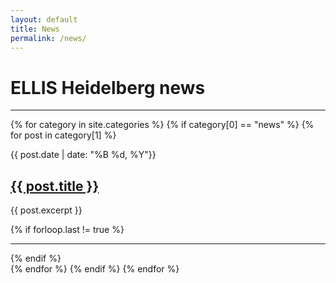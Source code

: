 ```yaml
---
layout: default
title: News
permalink: /news/
---
```


ELLIS Heidelberg **news**
=========================

<hr class="hr-primary">
{% for category in site.categories %}
{% if category[0] == "news" %}
{% for post in category[1] %}
<div class="row">
  <div class="col-2 text-center">
    <p class="date">{{ post.date | date: "%B %d, %Y"}}</p>
  </div>
  <div class="col-10">
    <h2><a class="plain" href="{{ post.url }}">{{ post.title }}</a></h2>
    <p>{{ post.excerpt }}</p>
  </div>
  {% if forloop.last != true %}
  <div class="col-12">
    <hr>
  </div>
  {% endif %}
</div>
{% endfor %}
{% endif %}
{% endfor %}